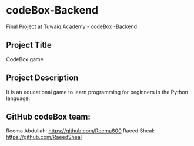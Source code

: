 # codeBox-Backend
Final Project at Tuwaiq Academy - codeBox -Backend
## Project Title
CodeBox game 
## Project Description
It is an educational game to learn programming for beginners in the Python language.
## GitHub codeBox team:
Reema Abdullah:
https://github.com/Reema600
Raeed Sheal:
https://github.com/RaeedSheal
